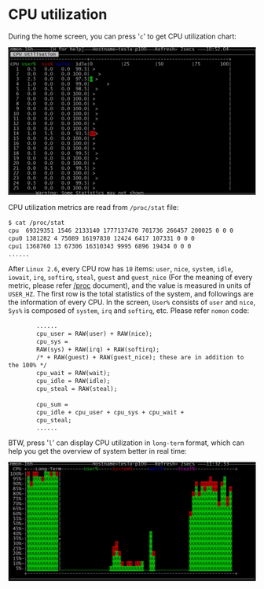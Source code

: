 # CPU utilization

During the home screen, you can press '`c`' to get CPU utilization chart:  

![image](https://raw.githubusercontent.com/NanXiao/read-nmon-code-to-learn-analyzing-linux-performance/master/images/cpu_utilization.jpg)

CPU utilization metrics are read from `/proc/stat` file:  

	$ cat /proc/stat
	cpu  69329351 1546 2133140 1777137470 701736 266457 200025 0 0 0
	cpu0 1381282 4 75089 16197830 12424 6417 107331 0 0 0
	cpu1 1368760 13 67306 16310343 9995 6896 19434 0 0 0
	......

After `Linux 2.6`, every CPU row has `10` items: `user`, `nice`, `system`, `idle`, `iowait`, `irq`, `softirq`, `steal`, `guest` and `guest_nice` (For the meaning of every metric, please refer [/proc](http://man7.org/linux/man-pages/man5/proc.5.html) document), and the value is measured in units of `USER_HZ`. The first row is the total statistics of the system, and followings are the information of every CPU. In the screen, `User%` consists of `user` and `nice`, `Sys%` is composed of `system`, `irq` and `softirq`, etc. Please refer `nomon` code:  

			......
			cpu_user = RAW(user) + RAW(nice);
			cpu_sys =
			RAW(sys) + RAW(irq) + RAW(softirq); 
			/* + RAW(guest) + RAW(guest_nice); these are in addition to the 100% */
			cpu_wait = RAW(wait);
			cpu_idle = RAW(idle);
			cpu_steal = RAW(steal);

			cpu_sum =
			cpu_idle + cpu_user + cpu_sys + cpu_wait +
			cpu_steal; 
			......

BTW, press '`l`' can display CPU utilization in `long-term` format, which can help you get the overview of  system better in real time:  

![image](https://raw.githubusercontent.com/NanXiao/read-nmon-code-to-learn-analyzing-linux-performance/master/images/cpu_utilization_long_term.jpg)

 

